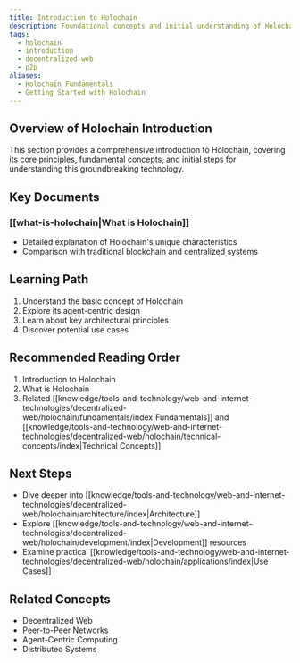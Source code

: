 ```yaml
---
title: Introduction to Holochain
description: Foundational concepts and initial understanding of Holochain's revolutionary approach to distributed computing
tags:
  - holochain
  - introduction
  - decentralized-web
  - p2p
aliases:
  - Holochain Fundamentals
  - Getting Started with Holochain
---
```


## Overview of Holochain Introduction

This section provides a comprehensive introduction to Holochain, covering its core principles, fundamental concepts, and initial steps for understanding this groundbreaking technology.

## Key Documents

### [[what-is-holochain|What is Holochain]]

- Detailed explanation of Holochain's unique characteristics
- Comparison with traditional blockchain and centralized systems

## Learning Path

1. Understand the basic concept of Holochain
2. Explore its agent-centric design
3. Learn about key architectural principles
4. Discover potential use cases

## Recommended Reading Order

1. Introduction to Holochain
2. What is Holochain
3. Related [[knowledge/tools-and-technology/web-and-internet-technologies/decentralized-web/holochain/fundamentals/index|Fundamentals]] and [[knowledge/tools-and-technology/web-and-internet-technologies/decentralized-web/holochain/technical-concepts/index|Technical Concepts]]

## Next Steps

- Dive deeper into [[knowledge/tools-and-technology/web-and-internet-technologies/decentralized-web/holochain/architecture/index|Architecture]]
- Explore [[knowledge/tools-and-technology/web-and-internet-technologies/decentralized-web/holochain/development/index|Development]] resources
- Examine practical [[knowledge/tools-and-technology/web-and-internet-technologies/decentralized-web/holochain/applications/index|Use Cases]]

## Related Concepts

- Decentralized Web
- Peer-to-Peer Networks
- Agent-Centric Computing
- Distributed Systems
